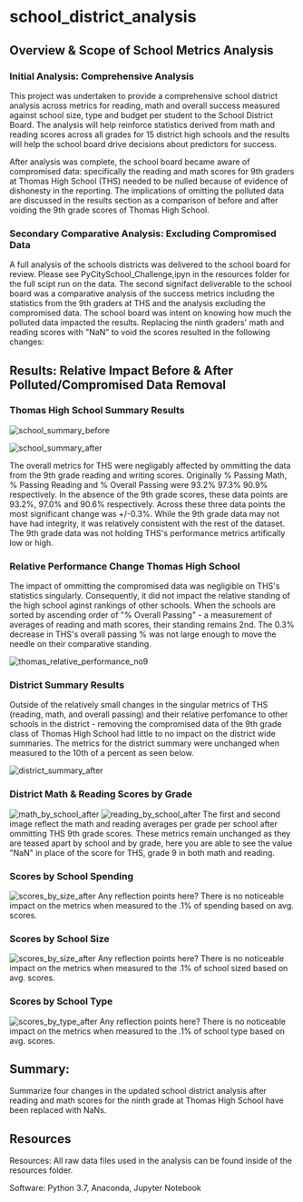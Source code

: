 # school_district_analysis
## Overview & Scope of School Metrics Analysis
### Initial Analysis: Comprehensive Analysis
This project was undertaken to provide a comprehensive school district analysis across metrics for reading, math and overall success measured against school size, type and budget per student to the School District Board. The analysis will help reinforce statistics derived from math and reading scores across all grades for 15 district high schools and the results will help the school board drive decisions about predictors for success. 

After analysis was complete, the school board became aware of compromised data: specifically the reading and math scores for 9th graders at Thomas High School (THS) needed to be nulled because of evidence of dishonesty in the reporting. The implications of omitting the polluted data are discussed in the results section as a comparison of before and after voiding the 9th grade scores of Thomas High School.

### Secondary Comparative Analysis: Excluding Compromised Data
A full analysis of the schools districts was delivered to the school board for review. Please see PyCitySchool_Challenge,ipyn in the resources folder for the full scipt run on the data. The second signifact deliverable to the school board was a comparative analysis of the success metrics including the statistics from the 9th graders at THS and the analysis excluding the compromised data. The school board was intent on knowing how much the polluted data impacted the results. Replacing the ninth graders' math and reading scores with "NaN" to void the scores resulted in the following changes:


## Results: Relative Impact Before & After Polluted/Compromised Data Removal
### Thomas High School Summary Results

![school_summary_before](https://user-images.githubusercontent.com/107326987/178653768-0b3ac36d-1356-4c5c-b4cc-22ebf5c72f34.png)

![school_summary_after](https://user-images.githubusercontent.com/107326987/178653578-a9d43f6f-469b-4634-a7dd-be4b9d5b86e3.png)

The overall metrics for THS were negligably affected by ommitting the data from the 9th grade reading and writing scores. Originally % Passing Math, % Passing Reading and % Overall Passing were 93.2%	97.3%	90.9% respectively. In the absence of the 9th grade scores, these data points are 93.2%, 97.0% and 90.6% respectively. Across these three data points the most significant change was +/-0.3%. While the 9th grade data may not have had integrity, it was relatively consistent with the rest of the dataset. The 9th grade data was not holding THS's performance metrics artifically low or high.

### Relative Performance Change Thomas High School
The impact of ommitting the compromised data was negligible on THS's statistics singularly. Consequently, it did not impact the relative standing of the high school aginst rankings of other schools. When the schools are sorted by ascending order of "% Overall Passing" - a measurement of averages of reading and math scores, their standing remains 2nd. The 0.3% decrease in THS's overall passing % was not large enough to move the needle on their comparative standing.

![thomas_relative_performance_no9](https://user-images.githubusercontent.com/107326987/178653808-d7034a3f-1240-42a9-bf54-811d294bfbd4.png)

### District Summary Results

Outside of the relatively small changes in the singular metrics of THS (reading, math, and overall passing) and their relative perfomance to other schools in the district - removing the compromised data of the 9th grade class of Thomas High School had little to no impact on the district wide summaries. The metrics for the district summary were unchanged when measured to the 10th of a percent as seen below.

![district_summary_after](https://user-images.githubusercontent.com/107326987/178653467-73046a09-1571-4c5a-8e74-b85a81986354.png)

### District Math & Reading Scores by Grade
![math_by_school_after](https://user-images.githubusercontent.com/107326987/178653850-ed48d9be-da4d-43b9-970c-0a562f92e2d7.png)
![reading_by_school_after](https://user-images.githubusercontent.com/107326987/178653866-937efff1-31dc-4221-8714-387d51428ca4.png)
The first and second image reflect the math and reading averages per grade per school after ommitting THS 9th grade scores. These metrics remain unchanged as they are teased apart by school and by grade, here you are able to see the value "NaN" in place of the score for THS, grade 9 in both math and reading.

### Scores by School Spending
![scores_by_size_after](https://user-images.githubusercontent.com/107326987/178653899-125e454f-c90d-4fc5-a451-fcf74feb89e7.png)
Any reflection points here?
There is no noticeable impact on the metrics when measured to the .1% of spending based on avg. scores.
### Scores by School Size
![scores_by_size_after](https://user-images.githubusercontent.com/107326987/178653984-01070d73-a9b9-4499-84ec-34648d079f3c.png)
Any reflection points here?
There is no noticeable impact on the metrics when measured to the .1% of school sized based on avg. scores.
### Scores by School Type
![scores_by_type_after](https://user-images.githubusercontent.com/107326987/178653949-e38d66af-fe1c-4dde-b743-3f1b1d87ce33.png)
Any reflection points here?
There is no noticeable impact on the metrics when measured to the .1% of school type based on avg. scores.


## Summary: 
Summarize four changes in the updated school district analysis after reading and math scores for the ninth grade at Thomas High School have been replaced with NaNs.


## Resources
Resources: All raw data files used in the analysis can be found inside of the resources folder.

Software: Python 3.7, Anaconda, Jupyter Notebook



